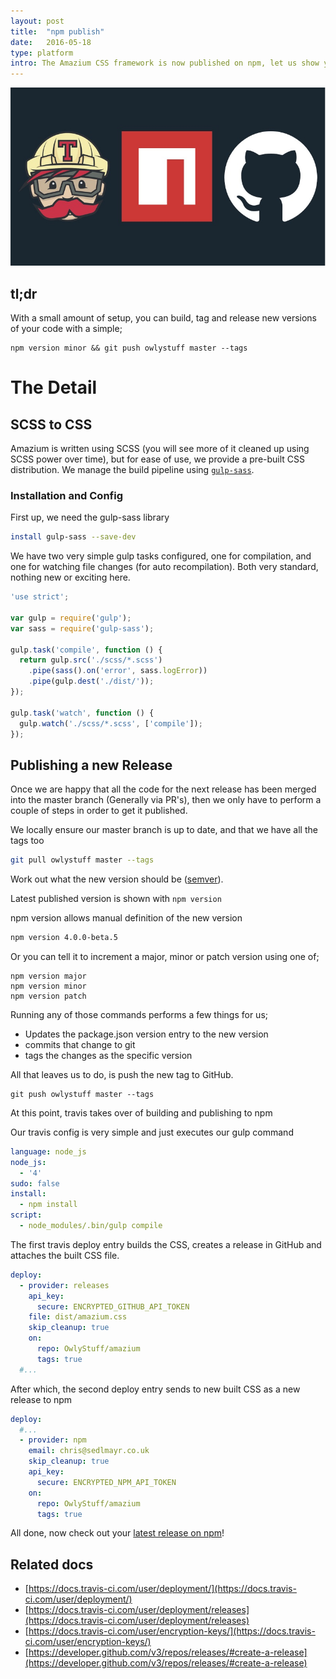 ```yaml
---
layout: post
title:  "npm publish"
date:   2016-05-18
type: platform
intro: The Amazium CSS framework is now published on npm, let us show you how we keep deployment simple.
---
```


![NPM Travis and GitHub Logos](img/npm-travis-github-logos.jpg)

## tl;dr

With a small amount of setup, you can build, tag and release new versions of your code with a simple;

```
npm version minor && git push owlystuff master --tags
```

# The Detail

## SCSS to CSS

Amazium is written using SCSS (you will see more of it cleaned up using SCSS power over time), but for ease of use, we provide a pre-built
CSS distribution.
We manage the build pipeline using [```gulp-sass```](https://www.npmjs.com/package/gulp-sass).

### Installation and Config

First up, we need the gulp-sass library

```sh
install gulp-sass --save-dev
```

We have two very simple gulp tasks configured, one for compilation, and one for watching file changes (for auto recompilation). Both very standard, nothing new or exciting here.

```javascript
'use strict';

var gulp = require('gulp');
var sass = require('gulp-sass');

gulp.task('compile', function () {
  return gulp.src('./scss/*.scss')
    .pipe(sass().on('error', sass.logError))
    .pipe(gulp.dest('./dist/'));
});

gulp.task('watch', function () {
  gulp.watch('./scss/*.scss', ['compile']);
});
```

## Publishing a new Release

Once we are happy that all the code for the next release has been merged into the master branch (Generally via PR's), then we only have to
perform a couple of steps in order to get it published.

We locally ensure our master branch is up to date, and that we have all the tags too

```sh
git pull owlystuff master --tags
```

Work out what the new version should be ([semver](http://semver.org/)).

Latest published version is shown with ```npm version```

npm version allows manual definition of the new version

```sh
npm version 4.0.0-beta.5
```

Or you can tell it to increment a major, minor or patch version using one of;

```
npm version major
npm version minor
npm version patch
```

Running any of those commands performs a few things for us;

 * Updates the package.json version entry to the new version
 * commits that change to git
 * tags the changes as the specific version

All that leaves us to do, is push the new tag to GitHub.

```
git push owlystuff master --tags
```

At this point, travis takes over of building and publishing to npm

Our travis config is very simple and just executes our gulp command

```yaml
language: node_js
node_js:
  - '4'
sudo: false
install:
  - npm install
script:
  - node_modules/.bin/gulp compile
```

The first travis deploy entry builds the CSS, creates a release in GitHub and attaches the built CSS file.

```yaml
deploy:
  - provider: releases
    api_key:
      secure: ENCRYPTED_GITHUB_API_TOKEN
    file: dist/amazium.css
    skip_cleanup: true
    on:
      repo: OwlyStuff/amazium
      tags: true
  #...
```

After which, the second deploy entry sends to new built CSS as a new release to npm

```yaml
deploy:
  #...
  - provider: npm
    email: chris@sedlmayr.co.uk
    skip_cleanup: true
    api_key:
      secure: ENCRYPTED_NPM_API_TOKEN
    on:
      repo: OwlyStuff/amazium
      tags: true
```

All done, now check out your [latest release on npm](https://www.npmjs.com/package/amazium)!


## Related docs

 * [https://docs.travis-ci.com/user/deployment/](https://docs.travis-ci.com/user/deployment/)
 * [https://docs.travis-ci.com/user/deployment/releases](https://docs.travis-ci.com/user/deployment/releases)
 * [https://docs.travis-ci.com/user/encryption-keys/](https://docs.travis-ci.com/user/encryption-keys/)
 * [https://developer.github.com/v3/repos/releases/#create-a-release](https://developer.github.com/v3/repos/releases/#create-a-release)
